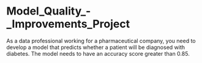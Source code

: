 # Model_Quality_-_Improvements_Project
As a data professional working for a pharmaceutical company, you need to develop a model that predicts whether a patient will be diagnosed with diabetes. The model needs to have an accuracy score greater than 0.85.
